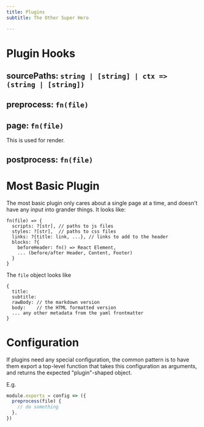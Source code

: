 ```yaml
---
title: Plugins
subtitle: The Other Super Hero

---
```

# Plugin Hooks

## sourcePaths: `string | [string] | ctx => (string | [string])`

## preprocess: `fn(file)`

## page: `fn(file)`
This is used for render.

## postprocess: `fn(file)`

# Most Basic Plugin

The most basic plugin only cares about a single page at a time, and doesn't
have any input into grander things. It looks like:

```
fn(file) => {
  scripts: ?[str], // paths to js files
  styles: ?[str],  // paths to css files
  links: ?{title: link, ...}, // links to add to the header
  blocks: ?{
    beforeHeader: fn() => React Element,
    ... (before/after Header, Content, Footer)
  }
}
```

The `file` object looks like

```
{
  title:
  subtitle:
  rawBody: // the markdown version
  body:    // the HTML formatted version
  ... any other metadata from the yaml frontmatter
}
```

# Configuration

If plugins need any special configuration, the common pattern is to have them
export a top-level function that takes this configuration as arguments, and
returns the expected "plugin"-shaped object.

E.g.

```javascript
module.exports = config => ({
  preprocess(file) {
    // do something
  },
})
```